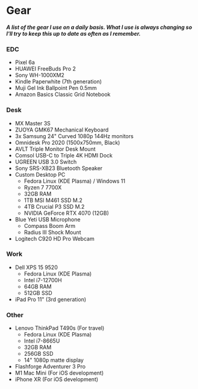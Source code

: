 # Gear

**_A list of the gear I use on a daily basis. What I use is always changing so I'll try to keep this up to date as often as I remember._**

### EDC

- Pixel 6a
- HUAWEI FreeBuds Pro 2
- Sony WH-1000XM2
- Kindle Paperwhite (7th generation)
- Muji Gel Ink Ballpoint Pen 0.5mm
- Amazon Basics Classic Grid Notebook

### Desk

- MX Master 3S
- ZUOYA GMK67 Mechanical Keyboard
- 3x Samsung 24" Curved 1080p 144Hz monitors
- Omnidesk Pro 2020 (1500x750mm, Black)
- AVLT Triple Monitor Desk Mount
- Comsol USB-C to Triple 4K HDMI Dock
- UGREEN USB 3.0 Switch
- Sony SRS-XB23 Bluetooth Speaker
- Custom Desktop PC
  - Fedora Linux (KDE Plasma) / Windows 11
  - Ryzen 7 7700X
  - 32GB RAM
  - 1TB MSI M461 SSD M.2
  - 4TB Crucial P3 SSD M.2
  - NVIDIA GeForce RTX 4070 (12GB)
- Blue Yeti USB Microphone
  - Compass Boom Arm
  - Radius III Shock Mount
- Logitech C920 HD Pro Webcam

### Work

- Dell XPS 15 9520
  - Fedora Linux (KDE Plasma)
  - Intel i7-12700H
  - 64GB RAM
  - 512GB SSD
- iPad Pro 11" (3rd generation)

### Other

- Lenovo ThinkPad T490s (For travel)
  - Fedora Linux (KDE Plasma)
  - Intel i7-8665U
  - 32GB RAM
  - 256GB SSD
  - 14" 1080p matte display
- Flashforge Adventurer 3 Pro
- M1 Mac Mini (For iOS development)
- iPhone XR (For iOS development)

